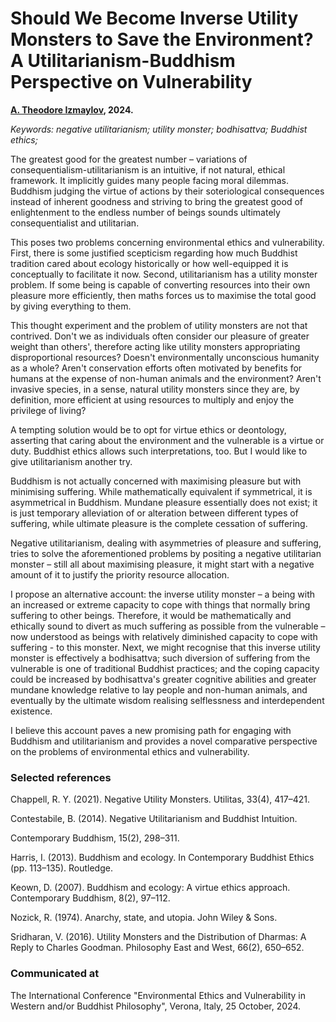 # Should We Become Inverse Utility Monsters to Save the Environment? A Utilitarianism-Buddhism Perspective on Vulnerability

**[A. Theodore Izmaylov](https://theodoreizmaylov.com/), 2024.**

*Keywords: negative utilitarianism; utility monster; bodhisattva; Buddhist ethics;*

The greatest good for the greatest number – variations of consequentialism-utilitarianism is an intuitive, if not natural, ethical framework. It implicitly guides many people facing moral dilemmas. Buddhism judging the virtue of actions by their soteriological consequences instead of inherent goodness and striving to bring the greatest good of enlightenment to the endless number of beings sounds ultimately consequentialist and utilitarian.

This poses two problems concerning environmental ethics and vulnerability. First, there is some justified scepticism regarding how much Buddhist tradition cared about ecology historically or how well-equipped it is conceptually to facilitate it now. Second, utilitarianism has a utility monster problem. If some being is capable of converting resources into their own pleasure more efficiently, then maths forces us to maximise the total good by giving everything to them.

This thought experiment and the problem of utility monsters are not that contrived. Don't we as individuals often consider our pleasure of greater weight than others', therefore acting like utility monsters appropriating disproportional resources? Doesn't environmentally unconscious humanity as a whole? Aren't conservation efforts often motivated by benefits for humans at the expense of non-human animals and the environment? Aren't invasive species, in a sense, natural utility monsters since they are, by definition, more efficient at using resources to multiply and enjoy the privilege of living?

A tempting solution would be to opt for virtue ethics or deontology, asserting that caring about the environment and the vulnerable is a virtue or duty. Buddhist ethics allows such interpretations, too. But I would like to give utilitarianism another try.

Buddhism is not actually concerned with maximising pleasure but with minimising suffering. While mathematically equivalent if symmetrical, it is asymmetrical in Buddhism. Mundane pleasure essentially does not exist; it is just temporary alleviation of or alteration between different types of suffering, while ultimate pleasure is the complete cessation of suffering.

Negative utilitarianism, dealing with asymmetries of pleasure and suffering, tries to solve the aforementioned problems by positing a negative utilitarian monster – still all about maximising pleasure, it might start with a negative amount of it to justify the priority resource allocation.

I propose an alternative account: the inverse utility monster – a being with an increased or extreme capacity to cope with things that normally bring suffering to other beings. Therefore, it would be mathematically and ethically sound to divert as much suffering as possible from the vulnerable – now understood as beings with relatively diminished capacity to cope with suffering - to this monster. Next, we might recognise that this inverse utility monster is effectively a bodhisattva; such diversion of suffering from the vulnerable is one of traditional Buddhist practices; and the coping capacity could be increased by bodhisattva's greater cognitive abilities and greater mundane knowledge relative to lay people and non-human animals, and eventually by the ultimate wisdom realising selflessness and interdependent existence.

I believe this account paves a new promising path for engaging with Buddhism and utilitarianism and provides a novel comparative perspective on the problems of environmental ethics and vulnerability.

### Selected references

Chappell, R. Y. (2021). Negative Utility Monsters. Utilitas, 33(4), 417–421.

Contestabile, B. (2014). Negative Utilitarianism and Buddhist Intuition. 

Contemporary Buddhism, 15(2), 298–311.

Harris, I. (2013). Buddhism and ecology. In Contemporary Buddhist Ethics (pp. 113–135). Routledge.

Keown, D. (2007). Buddhism and ecology: A virtue ethics approach. Contemporary Buddhism, 8(2), 97–112.

Nozick, R. (1974). Anarchy, state, and utopia. John Wiley & Sons.

Sridharan, V. (2016). Utility Monsters and the Distribution of Dharmas: A Reply to Charles Goodman. Philosophy East and West, 66(2), 650–652.


### Communicated at

The International Conference "Environmental Ethics and Vulnerability in Western and/or Buddhist Philosophy", Verona, Italy, 25 October, 2024.

